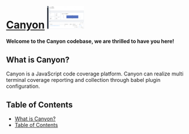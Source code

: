 # [Canyon](https://www.drone.io/) <img src="https://github.com/canyon-project/canyon/blob/main/screenshots/screenshot_build_success.png" style="max-width:100px;" />
**Welcome to the Canyon codebase, we are thrilled to have you here!**

## What is Canyon?
Canyon is a JavaScript code coverage platform. 
Canyon can realize multi terminal coverage reporting and collection through babel plugin configuration.

## Table of Contents

- [What is Canyon?](#what-is-canyon)
- [Table of Contents](#table-of-contents)
